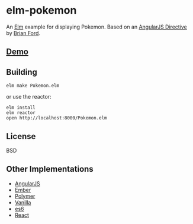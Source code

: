 # elm-pokemon

An [Elm](http://elm-lang.org) example for displaying Pokemon.
Based on an [AngularJS Directive](http://plnkr.co/edit/xfRpUhIjGTC7g4Pi75kj?p=preview)
by [Brian Ford](https://github.com/btford).

## [Demo](https://passy.github.io/elm-pokemon)

## Building

```
elm make Pokemon.elm
```

or use the reactor:

```
elm install
elm reactor
open http://localhost:8000/Pokemon.elm
```

## License

BSD

## Other Implementations

- [AngularJS](https://github.com/gdi2290/angular-pokemon)
- [Ember](http://emberjs.jsbin.com/AYegOHI/1/edit)
- [Polymer](https://github.com/passy/x-pokemon)
- [Vanilla](https://github.com/calvinmetcalf/vanilla-pokemon)
- [es6](https://github.com/samccone/es6-pokemon)
- [React](https://github.com/passy/react-pokemon)
